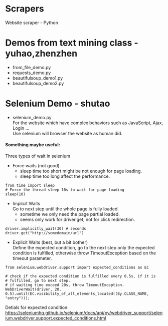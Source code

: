 # Scrapers
Website scraper - Python

# Demos from text mining class - yuhao,zhenzhen
- from_file_demo.py
- requests_demo.py
- beautifulsoup_demo1.py
- beautifulsoup_demo2.py

# Selenium Demo - shutao
- selenium_demo.py      
For the website which have complex behaviors such as JavaScript, Ajax, Login ...     
Use selenium will browser the website as human did.    

#### Something maybe useful:     
Three types of wait in selenium             
- Force waits (not good)
    - sleep time too short might be not enough for page loading. 
    - sleep time too long affect the performance.
```
from time import sleep
# Force the thread sleep 10s to wait for page loading
sleep(10)
```

- Implicit Waits      
Go to next step until the whole page is fully loaded.
    - sometime we only need the page partial loaded.
    - seems only work for driver.get, not for click redirection.
```
driver.implicitly_wait(30) # seconds
driver.get("http://somedomain/url")
```
    
- Explicit Waits (best, but a bit bother)    
Define the expected condition, go to the next step only the expected condition is fulfilled, otherwise throw TimeoutException based on the timeout parameter.         
```
from selenium.webdriver.support import expected_conditions as EC

# check if the expected condition is fulfilled every 0.5s, if it is 
# fulfilled, go to next step. 
# if waiting time exceed 20s, throw TimeoutException.
WebDriverWait(driver, 20, 0.5).until(EC.visibility_of_all_elements_located((By.CLASS_NAME, "entry")));    
```
Detials for expected condition: https://seleniumhq.github.io/selenium/docs/api/py/webdriver_support/selenium.webdriver.support.expected_conditions.html


